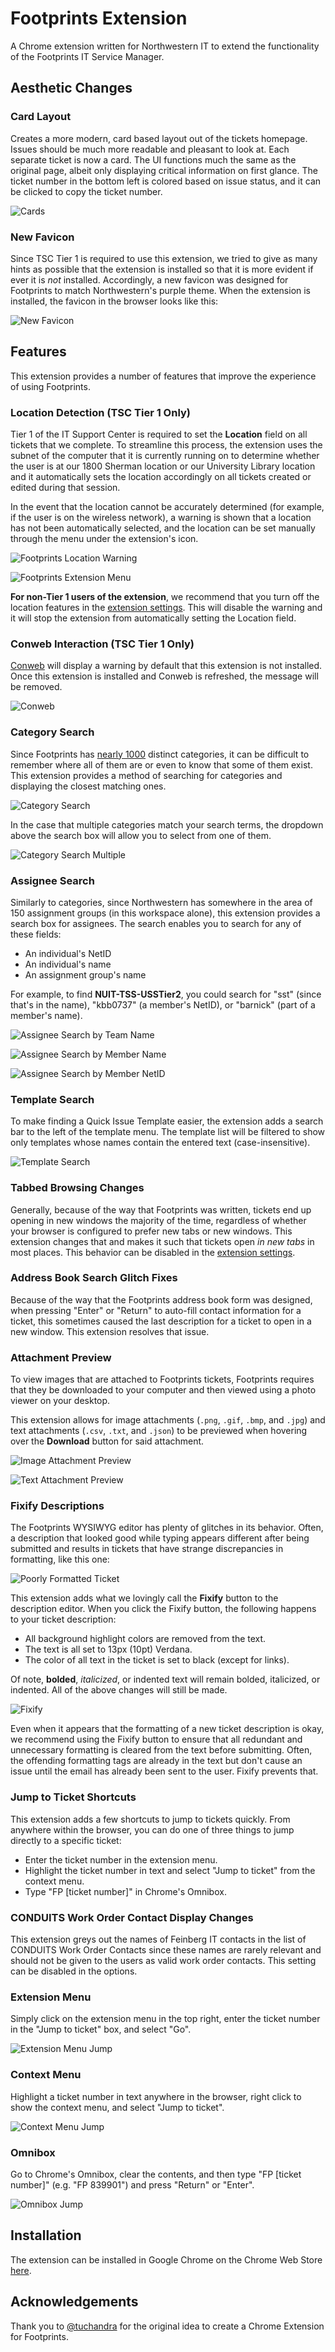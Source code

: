 # Footprints Extension
A Chrome extension written for Northwestern IT to extend the functionality of the Footprints IT Service Manager.

## Aesthetic Changes

### Card Layout
Creates a more modern, card based layout out of the tickets homepage. Issues should be much more readable and pleasant to look at. Each
separate ticket is now a card. The UI functions much the same as the original page, albeit only displaying critical information on first glance.
The ticket number in the bottom left is colored based on issue status, and it can be clicked to copy the ticket number.

![Cards](../media/Cards.png?raw=true)

### New Favicon
Since TSC Tier 1 is required to use this extension, we tried to give as many hints as possible that the extension is installed
so that it is more evident if ever it is *not* installed. Accordingly, a new favicon was designed for Footprints to match Northwestern's
purple theme. When the extension is installed, the favicon in the browser looks like this:

![New Favicon](https://i.imgur.com/Yd4JlvG.jpg)

## Features
This extension provides a number of features that improve the experience of using Footprints.

### Location Detection (TSC Tier 1 Only)
Tier 1 of the IT Support Center is required to set the **Location** field on all tickets that we complete.
To streamline this process, the extension uses the subnet of the computer that it is currently running on to determine
whether the user is at our 1800 Sherman location or our University Library location and it automatically sets the location
accordingly on all tickets created or edited during that session.

In the event that the location cannot be accurately determined (for example, if the user is on the wireless network), a warning
is shown that a location has not been automatically selected, and the location can be set manually through the menu under the
extension's icon.

![Footprints Location Warning](https://imgur.com/PKQl2JJ.jpg)

![Footprints Extension Menu](https://imgur.com/ivkXhRO.jpg)

**For non-Tier 1 users of the extension**, we recommend that you turn off the location features in the
[extension settings](chrome://extensions/?options=bhcajiiignledggebpaalkpcccbjohhc). This will disable the warning and it will
stop the extension from automatically setting the Location field.

### Conweb Interaction (TSC Tier 1 Only)
[Conweb](https://kb.northwestern.edu/internal/conweb) will display a warning by default that this extension is not installed.
Once this extension is installed and Conweb is refreshed, the message will be removed.

![Conweb](https://imgur.com/jHcptxW.jpg)

### Category Search
Since Footprints has [nearly 1000](https://kb.northwestern.edu/internal/87181) distinct categories, it can be difficult to
remember where all of them are or even to know that some of them exist. This extension provides a method of searching for
categories and displaying the closest matching ones.

![Category Search](https://imgur.com/WJ2kbTn.jpg)

In the case that multiple categories match your search terms, the dropdown above the search box will allow you to select from
one of them.

![Category Search Multiple](https://imgur.com/PFkNn2r.jpg)

### Assignee Search
Similarly to categories, since Northwestern has somewhere in the area of 150 assignment groups (in this workspace alone),
this extension provides a search box for assignees. The search enables you to search for any of these fields:
* An individual's NetID
* An individual's name
* An assignment group's name

For example, to find **NUIT-TSS-USSTier2**, you could search for "sst" (since that's in the name), "kbb0737" (a member's NetID),
or "barnick" (part of a member's name).

![Assignee Search by Team Name](https://imgur.com/Txh81Ji.jpg)

![Assignee Search by Member Name](https://imgur.com/lahPuZG.jpg)

![Assignee Search by Member NetID](https://imgur.com/wavaW6E.jpg)

### Template Search
To make finding a Quick Issue Template easier, the extension adds a search bar to the left of the template menu. The template list will be
filtered to show only templates whose names contain the entered text (case-insensitive).

![Template Search](https://imgur.com/XfrBSV2.jpg)

### Tabbed Browsing Changes
Generally, because of the way that Footprints was written, tickets end up opening in new windows the majority of the time,
regardless of whether your browser is configured to prefer new tabs or new windows. This extension changes that and makes it
such that tickets open *in new tabs* in most places. This behavior can be disabled in the [extension settings](chrome://extensions/?options=bhcajiiignledggebpaalkpcccbjohhc).

### Address Book Search Glitch Fixes
Because of the way that the Footprints address book form was designed, when pressing "Enter" or "Return" to auto-fill contact
information for a ticket, this sometimes caused the last description for a ticket to open in a new window. This extension resolves
that issue.

### Attachment Preview
To view images that are attached to Footprints tickets, Footprints requires that they be downloaded to your computer and then viewed
using a photo viewer on your desktop.

This extension allows for image attachments (`.png`, `.gif`, `.bmp`, and `.jpg`) and text attachments (`.csv`, `.txt`, and `.json`) to be previewed when hovering over the **Download** button for said attachment.

 ![Image Attachment Preview](https://imgur.com/4AmptLN.jpg)

 ![Text Attachment Preview](https://imgur.com/0QcwTuM.jpg)

### Fixify Descriptions
The Footprints WYSIWYG editor has plenty of glitches in its behavior. Often, a description that looked good while typing appears different
after being submitted and results in tickets that have strange discrepancies in formatting, like this one:

![Poorly Formatted Ticket](https://imgur.com/ujxhjEj.jpg)

This extension adds what we lovingly call the **Fixify** button to the description editor. When you click the Fixify button, the following
happens to your ticket description:
* All background highlight colors are removed from the text.
* The text is all set to 13px (10pt) Verdana.
* The color of all text in the ticket is set to black (except for links).

Of note, **bolded**, *italicized*, or indented text will remain bolded, italicized, or indented. All of the above changes will still be made.

![Fixify](https://imgur.com/xlVx6DD.jpg)

Even when it appears that the formatting of a new ticket description is okay, we recommend using the Fixify button to ensure that all redundant
and unnecessary formatting is cleared from the text before submitting. Often, the offending formatting tags are already in the text but don't
cause an issue until the email has already been sent to the user. Fixify prevents that.

### Jump to Ticket Shortcuts
This extension adds a few shortcuts to jump to tickets quickly. From anywhere within the browser, you can do one of three things to jump directly
to a specific ticket:
* Enter the ticket number in the extension menu.
* Highlight the ticket number in text and select "Jump to ticket" from the context menu.
* Type "FP [ticket number]" in Chrome's Omnibox.

### CONDUITS Work Order Contact Display Changes
This extension greys out the names of Feinberg IT contacts in the list of CONDUITS Work Order Contacts since these names are rarely relevant and
should not be given to the users as valid work order contacts. This setting can be disabled in the options.

### Extension Menu
Simply click on the extension menu in the top right, enter the ticket number in the "Jump to ticket" box, and select "Go".

![Extension Menu Jump](https://imgur.com/9H1T0Nr.jpg)

### Context Menu
Highlight a ticket number in text anywhere in the browser, right click to show the context menu, and select "Jump to ticket".

![Context Menu Jump](https://imgur.com/Xs9QRvS.jpg)

### Omnibox
Go to Chrome's Omnibox, clear the contents, and then type "FP [ticket number]" (e.g. "FP 839901") and press "Return" or "Enter".

![Omnibox Jump](https://imgur.com/e6kq1X5.jpg)

## Installation
The extension can be installed in Google Chrome on the Chrome Web Store
[here](https://chrome.google.com/webstore/detail/footprints-selector/bhcajiiignledggebpaalkpcccbjohhc).

## Acknowledgements
Thank you to [@tuchandra](https://github.com/tuchandra) for the original idea to create a Chrome Extension for Footprints.
